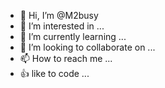 - 👋 Hi, I’m @M2busy
- 👀 I’m interested in ...
- 🌱 I’m currently learning ...
- 💞️ I’m looking to collaborate on ...
- 📫 How to reach me ...
- 👍 like to code ...
<!---
M2busy/M2busy is a ✨ special ✨ repository because its `README.md` (this file) appears on your GitHub profile.
You can click the Preview link to take a look at your changes.
--->
